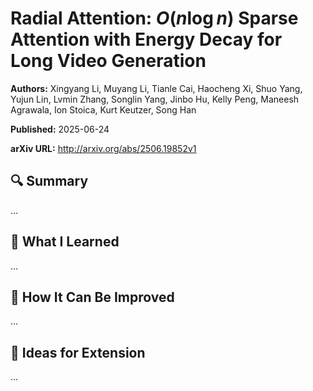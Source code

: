 # Radial Attention: $O(n\log n)$ Sparse Attention with Energy Decay for Long Video Generation
**Authors:** Xingyang Li, Muyang Li, Tianle Cai, Haocheng Xi, Shuo Yang, Yujun Lin, Lvmin Zhang, Songlin Yang, Jinbo Hu, Kelly Peng, Maneesh Agrawala, Ion Stoica, Kurt Keutzer, Song Han

**Published:** 2025-06-24

**arXiv URL:** http://arxiv.org/abs/2506.19852v1

## 🔍 Summary

...

## 🧠 What I Learned

...

## 🔬 How It Can Be Improved

...

## 🧪 Ideas for Extension

...
